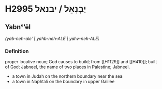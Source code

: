 # H2995 יַבְנְאֵל / יבנאל

## Yabnᵉʼêl

_(yab-neh-ale' | yahb-neh-ALE | yahv-neh-ALE)_

### Definition

proper locative noun; God causes to build; from [[H1129]] and [[H410]]; built of God; Jabneel, the name of two places in Palestine; Jabneel.

- a town in Judah on the northern boundary near the sea
- a town in Naphtali on the boundary in upper Galilee
